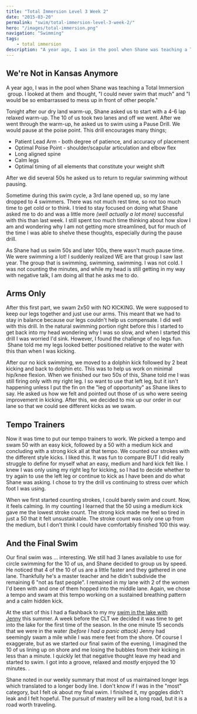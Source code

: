 ```yaml
---
title: "Total Immersion Level 3 Week 2"
date: "2015-03-20"
permalink: "swim/total-immersion-level-3-week-2/"
hero: "/images/total-immersion.png"
navigation: "Swimming"
tags:
    - total immersion
description: "A year ago, I was in the pool when Shane was teaching a Total Immersion  group. I looked at them  and thought, 'I could never swim that much' and 'I would be so embarrassed to mess up in front of other people.'"
---
```


## We're Not in Kansas Anymore

A year ago, I was in the pool when Shane was teaching a Total Immersion  group. I looked at them  and thought, "I could never swim that much" and "I would be so embarrassed to mess up in front of other people."

Tonight after our dry land warm-up, Shane asked us to start with a 4-6 lap relaxed warm-up. The 10 of us took two lanes and off we went. After we went through the warm-up, he asked us to swim using a Pause Drill. We would pause at the poise point. This drill encourages many things;

- Patient Lead Arm - both degree of patience, and accuracy of placement
- Optimal Poise Point - shoulder/scapular articulation and elbow flex
- Long aligned spine
- Calm legs
- Optimal timing of all elements that constitute your weight shift

After we did several 50s he asked us to return to regular swimming without pausing.

Sometime during this swim cycle, a 3rd lane opened up, so my lane dropped to 4 swimmers. There was not much rest time, so not too much time to get cold or to think. I tried to stay focused on doing what Shane asked me to do and was a little more _(well actually a lot more)_ successful with this than last week. I still spent too much time thinking about how slow I am and wondering why I am not getting more streamlined, but for much of the time I was able to shelve these thoughts, especially during the pause drill.

As Shane had us swim 50s and later 100s, there wasn't much pause time. We were swimming a lot! I suddenly realized WE are that group I saw last year. The group that is swimming, swimming, swimming. I was not cold. I was not counting the minutes, and while my head is still getting in my way with negative talk, I am doing all that he asks me to do.

## Arms Only

After this first part, we swam 2x50 with NO KICKING. We were supposed to keep our legs together and just use our arms. This meant that we had to stay in balance because our legs couldn't help us compensate. I did well with this drill. In the natural swimming portion right before this I started to get back into my head wondering why I was so slow, and when I started this drill I was worried I'd sink. However, I found the challenge of no legs fun.  Shane told me my legs looked better positioned relative to the water with this than when I was kicking.

After our no kick swimming, we moved to a dolphin kick followed by 2 beat kicking and back to dolphin etc. This was to help us work on minimal hip/knee flexion. When we finished our two 50s of this, Shane told me I was still firing only with my right leg. I so want to use that left leg, but it isn't happening unless I put the fin on the "leg of opportunity" as Shane likes to say. He asked us how we felt and pointed out those of us who were seeing improvement in kicking. After this, we decided to mix up our order in our lane so that we could see different kicks as we swam.

## Tempo Trainers

Now it was time to put our tempo trainers to work. We picked a tempo and swam 50 with an easy kick, followed by a 50 with a medium kick and concluding with a strong kick all at that tempo. We counted our strokes with the different style kicks. I liked this. It was fun to compare BUT I did really struggle to define for myself what an easy, medium and hard kick felt like. I knew I was only using my right leg for kicking, so I had to decide whether to try again to use the left leg or continue to kick as I have been and do what Shane was asking. I chose to try the drill vs continuing to stress over which foot I was using.

When we first started counting strokes, I could barely swim and count. Now, it feels calming. In my counting I learned that the 50 using a medium kick gave me the lowest stroke count. The strong kick made me feel so tired in just a 50 that it felt unsustainable. The stroke count was only one up from the medium, but I don't think I could have comfortably finished 100 this way.

## And the Final Swim

Our final swim was ... interesting. We still had 3 lanes available to use for circle swimming for the 10 of us, and Shane decided to group us by speed. He noticed that 4 of the 10 of us are a little faster and they gathered in one lane. Thankfully he's a master teacher and he didn't subdivide the remaining 6 "not as fast people". I remained in my lane with 2 of the women I'd been with and one of them hopped into the middle lane. Again, we chose a tempo and swam at this tempo working on a sustained breathing pattern and a calm hidden kick.

At the start of this I had a flashback to my my [swim in the lake with Jenny](/training/first-open-water-swim/ "First Open Water Swim") this summer. A week before the CLT we decided it was time to get into the lake for the first time of the season. In the one minute 15 seconds that we were in the water _(before I had a panic attack)_ Jenny had seemingly swam a mile while I was mere feet from the shore. Of course I exaggerate, but as we started our final swim of the evening, I imagined the 10 of us lining up on shore and me losing the bubbles from their kicking in less than a minute. I quickly let that negative thought leave my head and started to swim. I got into a groove, relaxed and _mostly_ enjoyed the 10 minutes. .

Shane noted in our weekly summary that most of us maintained longer legs which translated to a longer body line. I don't know if I was in the "most" category, but I felt ok about my final swim. I finished it, my goggles didn't leak and I felt hopeful. The pursuit of mastery will be a long road, but it is a road worth traveling.
